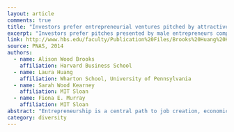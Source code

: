 ```yaml
---
layout: article
comments: true
title: "Investors prefer entrepreneurial ventures pitched by attractive men"
excerpt: "Investors prefer pitches presented by male entrepreneurs compared with pitches made by female entrepreneurs, even when the content of the pitch is the same; attractive males were particularly persuasive, whereas physical attractiveness did not matter among female entrepreneurs."
link: http://www.hbs.edu/faculty/Publication%20Files/Brooks%20Huang%20Kearney%20Murray_59b551a9-8218-4b84-be15-eaff58009767.pdf
source: PNAS, 2014
authors:
  - name: Alison Wood Brooks
    affiliation: Harvard Business School
  - name: Laura Huang
    affiliation: Wharton School, University of Pennsylvania
  - name: Sarah Wood Kearney
    affiliation: MIT Sloan
  - name: Fiona E. Murray
    affiliation: MIT Sloan
abstract: "Entrepreneurship is a central path to job creation, economic growth, and prosperity. In the earliest stages of start-up business creation, the matching of entrepreneurial ventures to investors is critically important. The entrepreneur’s business proposition and previous experience are regarded as the main criteria for investment decisions. Our research, however, documents other critical criteria that investors use to make these decisions: the gender and physical attractiveness of the entrepreneurs themselves. Across a field setting (three entrepreneurial pitch competitions in the United States) and two experiments, we identify a profound and consistent gender gap in entrepreneur persuasiveness. Investors prefer pitches presented by male entrepreneurs compared with pitches made by female entrepreneurs, even when the content of the pitch is the same. This effect is moderated by male physical attractiveness: attractive males were particularly persuasive, whereas physical attractiveness did not matter among female entrepreneurs."
category: diversity
---
```

